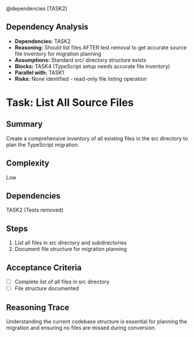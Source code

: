 @dependencies [TASK2]

<!-- DEPENDENCY REASONING -->
## Dependency Analysis
- **Dependencies:** TASK2
- **Reasoning:** Should list files AFTER test removal to get accurate source file inventory for migration planning
- **Assumptions:** Standard src/ directory structure exists
- **Blocks:** TASK4 (TypeScript setup needs accurate file inventory)
- **Parallel with:** TASK1
- **Risks:** None identified - read-only file listing operation

# Task: List All Source Files

## Summary
Create a comprehensive inventory of all existing files in the src directory to plan the TypeScript migration.

## Complexity
Low

## Dependencies
TASK2 (Tests removed)

## Steps
1. List all files in src directory and subdirectories
2. Document file structure for migration planning

## Acceptance Criteria
- [ ] Complete list of all files in src directory
- [ ] File structure documented

## Reasoning Trace
Understanding the current codebase structure is essential for planning the migration and ensuring no files are missed during conversion.